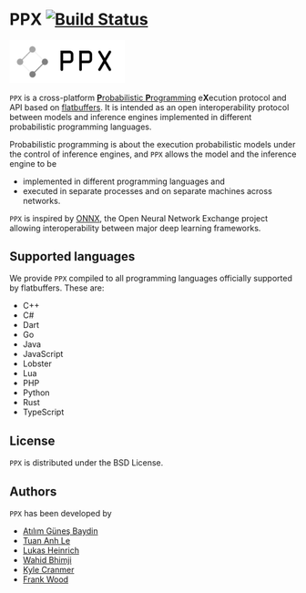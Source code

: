 # PPX [![Build Status](https://travis-ci.org/pyprob/ppx.svg?branch=master)](https://travis-ci.org/pyprob/ppx)

<p align="left"><img width="40%" src="docs/ppx_logo.png" /></p>

`PPX` is a cross-platform [**P**robabilistic **P**rogramming](http://www.probabilistic-programming.org) e**X**ecution protocol and API based on [flatbuffers](https://google.github.io/flatbuffers/). It is intended as an open interoperability protocol between models and inference engines implemented in different probabilistic programming languages.

Probabilistic programming is about the execution probabilistic models under the control of inference engines, and `PPX` allows the model and the inference engine to be
* implemented in different programming languages and
* executed in separate processes and on separate machines across networks.

`PPX` is inspired by [ONNX](https://onnx.ai/), the Open Neural Network Exchange project allowing interoperability between major deep learning frameworks.

## Supported languages

We provide `PPX` compiled to all programming languages officially supported by flatbuffers. These are:

* C++
* C#
* Dart
* Go
* Java
* JavaScript
* Lobster
* Lua
* PHP
* Python
* Rust
* TypeScript

## License

`PPX` is distributed under the BSD License.

## Authors

`PPX` has been developed by

* [Atılım Güneş Baydin](http://www.robots.ox.ac.uk/~gunes/)
* [Tuan Anh Le](http://www.tuananhle.co.uk/)
* [Lukas Heinrich](http://www.lukasheinrich.com/)
* [Wahid Bhimji](http://www.nersc.gov/about/nersc-staff/data-analytics-services/wahid-bhimji/)
* [Kyle Cranmer](http://theoryandpractice.org/)
* [Frank Wood](http://www.cs.ubc.ca/~fwood/index.html)
